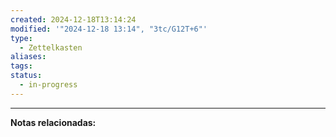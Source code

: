 ```yaml
---
created: 2024-12-18T13:14:24
modified: '"2024-12-18 13:14", "3tc/G12T+6"'
type:
  - Zettelkasten
aliases: 
tags: 
status:
  - in-progress
---
```



--- 
 **Notas relacionadas:**
 